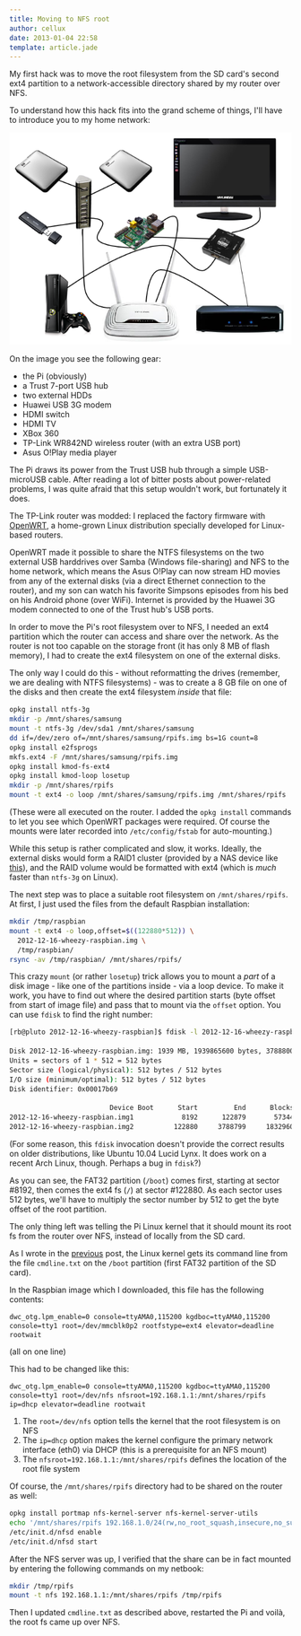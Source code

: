 ```yaml
---
title: Moving to NFS root
author: cellux
date: 2013-01-04 22:58
template: article.jade
---
```


My first hack was to move the root filesystem from the SD card's second ext4 partition to a network-accessible directory shared by my router over NFS.

To understand how this hack fits into the grand scheme of things, I'll have to introduce you to my home network:

<p><img src="home_network.png"/></p>

On the image you see the following gear:

* the Pi (obviously)
* a Trust 7-port USB hub
* two external HDDs
* Huawei USB 3G modem
* HDMI switch
* HDMI TV
* XBox 360
* TP-Link WR842ND wireless router (with an extra USB port)
* Asus O!Play media player

The Pi draws its power from the Trust USB hub through a simple USB-microUSB cable. After reading a lot of bitter posts about power-related problems, I was quite afraid that this setup wouldn't work, but fortunately it does.

The TP-Link router was modded: I replaced the factory firmware with [OpenWRT][], a home-grown Linux distribution specially developed for Linux-based routers.

[OpenWRT]: https://openwrt.org/

OpenWRT made it possible to share the NTFS filesystems on the two external USB harddrives over Samba (Windows file-sharing) and NFS to the home network, which means the Asus O!Play can now stream HD movies from any of the external disks (via a direct Ethernet connection to the router), and my son can watch his favorite Simpsons episodes from his bed on his Android phone (over WiFi). Internet is provided by the Huawei 3G modem connected to one of the Trust hub's USB ports.

In order to move the Pi's root filesystem over to NFS, I needed an ext4 partition which the router can access and share over the network. As the router is not too capable on the storage front (it has only 8 MB of flash memory), I had to create the ext4 filesystem on one of the external disks.

The only way I could do this - without reformatting the drives (remember, we are dealing with NTFS filesystems) - was to create a 8 GB file on one of the disks and then create the ext4 filesystem *inside* that file:

```bash
opkg install ntfs-3g
mkdir -p /mnt/shares/samsung
mount -t ntfs-3g /dev/sda1 /mnt/shares/samsung
dd if=/dev/zero of=/mnt/shares/samsung/rpifs.img bs=1G count=8
opkg install e2fsprogs
mkfs.ext4 -F /mnt/shares/samsung/rpifs.img
opkg install kmod-fs-ext4
opkg install kmod-loop losetup
mkdir -p /mnt/shares/rpifs
mount -t ext4 -o loop /mnt/shares/samsung/rpifs.img /mnt/shares/rpifs
```

(These were all executed on the router. I added the `opkg install` commands to let you see which OpenWRT packages were required. Of course the mounts were later recorded into `/etc/config/fstab` for auto-mounting.)

While this setup is rather complicated and slow, it works. Ideally, the external disks would form a RAID1 cluster (provided by a NAS device like [this][fantec]), and the RAID volume would be formatted with ext4 (which is *much* faster than `ntfs-3g` on Linux).

[fantec]: http://www.fantec.eu/html/en/2/artId/__1515/gid/__500905309053790537290/article.html

The next step was to place a suitable root filesystem on `/mnt/shares/rpifs`. At first, I just used the files from the default Raspbian installation:

```bash
mkdir /tmp/raspbian
mount -t ext4 -o loop,offset=$((122880*512)) \
  2012-12-16-wheezy-raspbian.img \
  /tmp/raspbian/
rsync -av /tmp/raspbian/ /mnt/shares/rpifs/
```

This crazy `mount` (or rather `losetup`) trick allows you to mount a *part* of a disk image - like one of the partitions inside - via a loop device. To make it work, you have to find out where the desired partition starts (byte offset from start of image file) and pass that to mount via the `offset` option. You can use `fdisk` to find the right number:

```bash
[rb@pluto 2012-12-16-wheezy-raspbian]$ fdisk -l 2012-12-16-wheezy-raspbian.img 

Disk 2012-12-16-wheezy-raspbian.img: 1939 MB, 1939865600 bytes, 3788800 sectors
Units = sectors of 1 * 512 = 512 bytes
Sector size (logical/physical): 512 bytes / 512 bytes
I/O size (minimum/optimal): 512 bytes / 512 bytes
Disk identifier: 0x00017b69

                         Device Boot      Start         End      Blocks   Id  System
2012-12-16-wheezy-raspbian.img1            8192      122879       57344    c  W95 FAT32 (LBA)
2012-12-16-wheezy-raspbian.img2          122880     3788799     1832960   83  Linux

```

(For some reason, this `fdisk` invocation doesn't provide the correct results on older distributions, like Ubuntu 10.04 Lucid Lynx. It does work on a recent Arch Linux, though. Perhaps a bug in `fdisk`?)

As you can see, the FAT32 partition (`/boot`) comes first, starting at sector #8192, then comes the ext4 fs (`/`) at sector #122880. As each sector uses 512 bytes, we'll have to multiply the sector number by 512 to get the byte offset of the root partition.

The only thing left was telling the Pi Linux kernel that it should mount its root fs from the router over NFS, instead of locally from the SD card.

As I wrote in the [previous][] post, the Linux kernel gets its command line from the file `cmdline.txt` on the `/boot` partition (first FAT32 partition of the SD card).

[previous]: ../my-first-day-with-the-raspberry-pi/

In the Raspbian image which I downloaded, this file has the following contents:

```
dwc_otg.lpm_enable=0 console=ttyAMA0,115200 kgdboc=ttyAMA0,115200 console=tty1 root=/dev/mmcblk0p2 rootfstype=ext4 elevator=deadline rootwait
```

(all on one line)

This had to be changed like this:

```
dwc_otg.lpm_enable=0 console=ttyAMA0,115200 kgdboc=ttyAMA0,115200 console=tty1 root=/dev/nfs nfsroot=192.168.1.1:/mnt/shares/rpifs ip=dhcp elevator=deadline rootwait
```

1. The `root=/dev/nfs` option tells the kernel that the root filesystem is on NFS
2. The `ip=dhcp` option makes the kernel configure the primary network interface (eth0) via DHCP (this is a prerequisite for an NFS mount)
3. The `nfsroot=192.168.1.1:/mnt/shares/rpifs` defines the location of the root file system

Of course, the `/mnt/shares/rpifs` directory had to be shared on the router as well:

```bash
opkg install portmap nfs-kernel-server nfs-kernel-server-utils
echo '/mnt/shares/rpifs 192.168.1.0/24(rw,no_root_squash,insecure,no_subtree_check,mp)' >> /etc/exports
/etc/init.d/nfsd enable
/etc/init.d/nfsd start
```

After the NFS server was up, I verified that the share can be in fact mounted by entering the following commands on my netbook:

```bash
mkdir /tmp/rpifs
mount -t nfs 192.168.1.1:/mnt/shares/rpifs /tmp/rpifs
```

Then I updated `cmdline.txt` as described above, restarted the Pi and voilà, the root fs came up over NFS.
